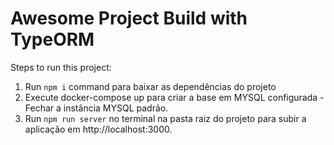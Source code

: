# Awesome Project Build with TypeORM

Steps to run this project:

1. Run `npm i` command para baixar as dependências do projeto
3. Execute docker-compose up para criar a base em MYSQL configurada - Fechar a instância MYSQL padrão.
3. Run `npm run server` no terminal na pasta raiz do projeto para subir a aplicação em http://localhost:3000.

